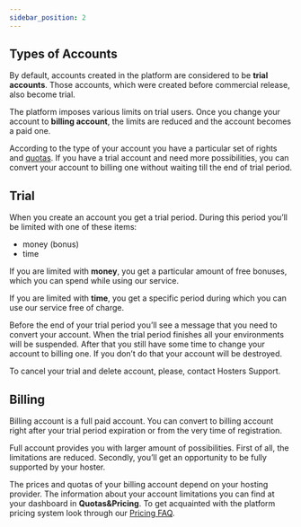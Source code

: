 ```yaml
---
sidebar_position: 2
---
```


## Types of Accounts

By default, accounts created in the platform are considered to be **trial accounts**. Those accounts, which were created before commercial release, also become trial.

The platform imposes various limits on trial users. Once you change your account to **billing account**, the limits are reduced and the account becomes a paid one.

According to the type of your account you have a particular set of rights and [quotas](https://cloudmydc.com/). If you have a trial account and need more possibilities, you can convert your account to billing one without waiting till the end of trial period.

## Trial

When you create an account you get a trial period. During this period you’ll be limited with one of these items:

- money (bonus)
- time

If you are limited with **money**, you get a particular amount of free bonuses, which you can spend while using our service.

If you are limited with **time**, you get a specific period during which you can use our service free of charge.

Before the end of your trial period you’ll see a message that you need to convert your account. When the trial period finishes all your environments will be suspended. After that you still have some time to change your account to billing one. If you don’t do that your account will be destroyed.

To cancel your trial and delete account, please, contact Hosters Support.

## Billing

Billing account is a full paid account. You can convert to billing account right after your trial period expiration or from the very time of registration.

Full account provides you with larger amount of possibilities. First of all, the limitations are reduced. Secondly, you’ll get an opportunity to be fully supported by your hoster.

The prices and quotas of your billing account depend on your hosting provider. The information about your account limitations you can find at your dashboard in **Quotas&Pricing**. To get acquainted with the platform pricing system look through our [Pricing FAQ](https://cloudmydc.com/).
